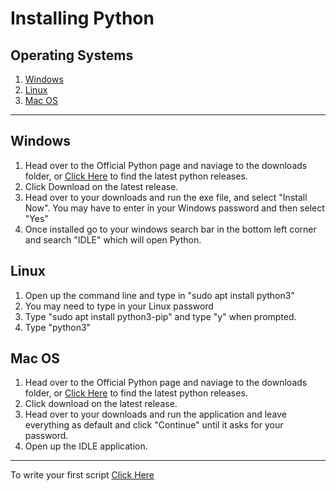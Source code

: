 # Installing Python
## Operating Systems
1. [Windows](#Windows)
2. [Linux](#Linux)
3. [Mac OS](#Mac-OS)

---

## Windows
1. Head over to the Official Python page and naviage to the downloads folder, or [Click Here](https://www.python.org/downloads/windows/) to find the latest python releases.
2. Click Download on the latest release.
3. Head over to your downloads and run the exe file, and select "Install Now". You may have to enter in your Windows password and then select "Yes"
4. Once installed go to your windows search bar in the bottom left corner and search "IDLE" which will open Python.

## Linux
1. Open up the command line and type in "sudo apt install python3"
2. You may need to type in your Linux password
3. Type "sudo apt install python3-pip" and type "y" when prompted.
4. Type "python3"

## Mac OS
1. Head over to the Official Python page and naviage to the downloads folder, or [Click Here](https://www.python.org/downloads/macos/) to find the latest python releases.
2. Click download on the latest release.
3. Head over to your downloads and run the application and leave everything as default and click "Continue" until it asks for your password.
4. Open up the IDLE application.

---
To write your first script [Click Here]()
